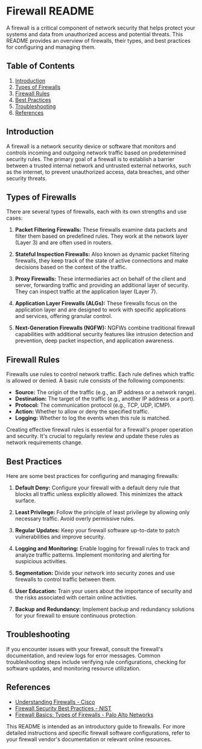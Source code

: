 # Firewall README

A firewall is a critical component of network security that helps protect your systems and data from unauthorized access and potential threats. This README provides an overview of firewalls, their types, and best practices for configuring and managing them.

## Table of Contents

1. [Introduction](#introduction)
2. [Types of Firewalls](#types-of-firewalls)
3. [Firewall Rules](#firewall-rules)
4. [Best Practices](#best-practices)
5. [Troubleshooting](#troubleshooting)
6. [References](#references)

## Introduction

A firewall is a network security device or software that monitors and controls incoming and outgoing network traffic based on predetermined security rules. The primary goal of a firewall is to establish a barrier between a trusted internal network and untrusted external networks, such as the internet, to prevent unauthorized access, data breaches, and other security threats.

## Types of Firewalls

There are several types of firewalls, each with its own strengths and use cases:

1. **Packet Filtering Firewalls:** These firewalls examine data packets and filter them based on predefined rules. They work at the network layer (Layer 3) and are often used in routers.

2. **Stateful Inspection Firewalls:** Also known as dynamic packet filtering firewalls, they keep track of the state of active connections and make decisions based on the context of the traffic.

3. **Proxy Firewalls:** These intermediaries act on behalf of the client and server, forwarding traffic and providing an additional layer of security. They can inspect traffic at the application layer (Layer 7).

4. **Application Layer Firewalls (ALGs):** These firewalls focus on the application layer and are designed to work with specific applications and services, offering granular control.

5. **Next-Generation Firewalls (NGFW):** NGFWs combine traditional firewall capabilities with additional security features like intrusion detection and prevention, deep packet inspection, and application awareness.

## Firewall Rules

Firewalls use rules to control network traffic. Each rule defines which traffic is allowed or denied. A basic rule consists of the following components:

- **Source:** The origin of the traffic (e.g., an IP address or a network range).
- **Destination:** The target of the traffic (e.g., another IP address or a port).
- **Protocol:** The communication protocol (e.g., TCP, UDP, ICMP).
- **Action:** Whether to allow or deny the specified traffic.
- **Logging:** Whether to log the events when this rule is matched.

Creating effective firewall rules is essential for a firewall's proper operation and security. It's crucial to regularly review and update these rules as network requirements change.

## Best Practices

Here are some best practices for configuring and managing firewalls:

1. **Default Deny:** Configure your firewall with a default deny rule that blocks all traffic unless explicitly allowed. This minimizes the attack surface.

2. **Least Privilege:** Follow the principle of least privilege by allowing only necessary traffic. Avoid overly permissive rules.

3. **Regular Updates:** Keep your firewall software up-to-date to patch vulnerabilities and improve security.

4. **Logging and Monitoring:** Enable logging for firewall rules to track and analyze traffic patterns. Implement monitoring and alerting for suspicious activities.

5. **Segmentation:** Divide your network into security zones and use firewalls to control traffic between them.

6. **User Education:** Train your users about the importance of security and the risks associated with certain online activities.

7. **Backup and Redundancy:** Implement backup and redundancy solutions for your firewall to ensure continuous protection.

## Troubleshooting

If you encounter issues with your firewall, consult the firewall's documentation, and review logs for error messages. Common troubleshooting steps include verifying rule configurations, checking for software updates, and monitoring resource utilization.

## References

- [Understanding Firewalls - Cisco](https://www.cisco.com/c/en/us/products/security/firewalls/what-is-a-firewall.html)
- [Firewall Security Best Practices - NIST](https://csrc.nist.gov/publications/detail/sp/800-41/rev-1/final)
- [Firewall Basics: Types of Firewalls - Palo Alto Networks](https://www.paloaltonetworks.com/cyberpedia/what-is-a-firewall/types-of-firewalls)

This README is intended as an introductory guide to firewalls. For more detailed instructions and specific firewall software configurations, refer to your firewall vendor's documentation or relevant online resources.
